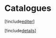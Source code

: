 # Catalogues

[!include[editer](catalogues.editer.autogen.md)]

[!include[details](catalogues.details.autogen.md)]
















